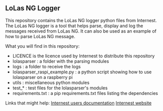 ## LoLas NG Logger

This repository contains the LoLas NG logger python files from Internest.
The LoLas NG logger is a tool that helps parse, display and log the messages received from LoLas NG.
It can also be used as an example of how to parse LoLas NG message.

What you will find in this repository:

* LICENCE is the licence used by Internest to distribute this repository
* lolasparser : a folder with the parsing modules
* logs : a folder to receive the logs
* lolasparser_raspi_example.py : a python script showing how to use lolasparser on a raspberry pi
* utils : miscellaneous python modules
* test_* : test files for the lolasparser's modules
* requirements.txt : a pip requirements.txt files listing the dependencies

Links that might help:
[Internest users documentation](https://bitbucket.org/internest/lolas-public-repository/src/master/)
[Internest website](www.internest.fr)
